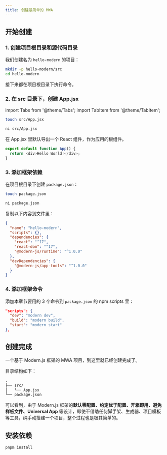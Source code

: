 ```yaml
---
title: 创建最简单的 MWA
---
```


## 开始创建

### 1. 创建项目根目录和源代码目录

我们创建名为 `hello-modern` 的项目：

```bash
mkdir -p hello-modern/src
cd hello-modern
```

接下来都在项目根目录下执行命令。

### 2. 在 src 目录下，创建 App.jsx

import Tabs from '@theme/Tabs';
import TabItem from '@theme/TabItem';

<Tabs>
<TabItem value="macOS" label="macOS" default>

```bash
touch src/App.jsx
```

</TabItem>
<TabItem value="Windows" label="Windows" >

```bash
ni src/App.jsx
```

</TabItem>
</Tabs>

在 App.jsx 里默认导出一个 React 组件，作为应用的根组件。

```javascript title="src/App.jsx"
export default function App() {
  return <div>Hello World!</div>;
}
```

### 3. 添加框架依赖

在项目根目录下创建 `package.json`：

<Tabs>
<TabItem value="macOS" label="macOS" default>

```bash
touch package.json
```

</TabItem>
<TabItem value="Windows" label="Windows">

```bash
ni package.json
```

</TabItem>
</Tabs>


复制以下内容到文件里：
```json
{
  "name": "hello-modern",
  "scripts": {},
  "dependencies": {
    "react": "^17",
    "react-dom": "^17",
    "@modern-js/runtime": "^1.0.0"
  },
  "devDependencies": {
    "@modern-js/app-tools": "^1.0.0"
  }
}
```

### 4. 添加框架命令

添加本章节要用的 3 个命令到 `package.json` 的 npm scripts 里：

```json
"scripts": {
  "dev": "modern dev",
  "build": "modern build",
  "start": "modern start"
},
```

## 创建完成

一个基于 Modern.js 框架的 MWA 项目，到这里就已经创建完成了。

目录结构如下：

```md
.
├── src/
│   └── App.jsx
└── package.json
```

可以看到，由于 Modern.js 框架的**默认零配置、约定优于配置、开箱即用、避免样板文件、Universal App** 等设计，即使不借助任何脚手架、生成器、项目模板等工具，纯手动搭建一个项目，整个过程也是极其简单的。

## 安装依赖

```bash
pnpm install
```
